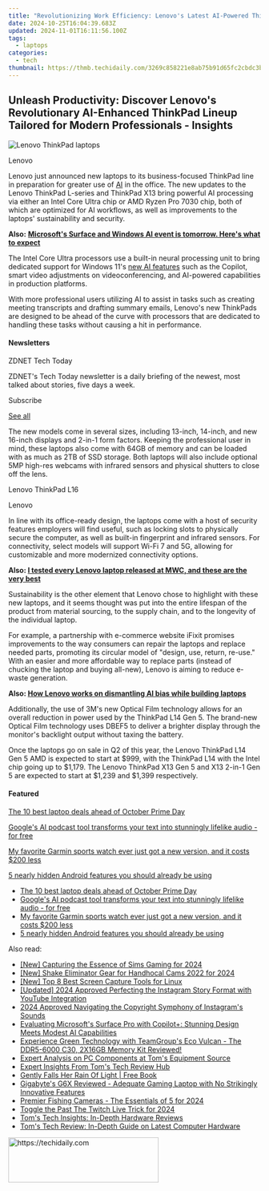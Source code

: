 ```yaml
---
title: "Revolutionizing Work Efficiency: Lenovo's Latest AI-Powered ThinkPads Tailored for Modern Professionals - Insights"
date: 2024-10-25T16:04:39.683Z
updated: 2024-11-01T16:11:56.100Z
tags:
  - laptops
categories:
  - tech
thumbnail: https://thmb.techidaily.com/3269c858221e8ab75b91d65fc2cbdc3bf0d972fb510d01ae54b3ad8d22470d02.jpg
---
```


## Unleash Productivity: Discover Lenovo's Revolutionary AI-Enhanced ThinkPad Lineup Tailored for Modern Professionals - Insights

![Lenovo ThinkPad laptops](https://www.zdnet.com/a/img/resize/cc08ee439be18f9df04c8ee5fb7c0eafa46407e2/2024/03/20/d176c2e0-72a3-4cd4-86f4-c6a1b7d1be0f/thinkpad1.jpg?auto=webp&precrop=2000,1124,x0,y175&width=1280)

Lenovo

Lenovo just announced new laptops to its business-focused ThinkPad line in preparation for greater use of [AI](https://www.zdnet.com/article/what-is-ai-heres-everything-you-need-to-know-about-artificial-intelligence/) in the office. The new updates to the Lenovo ThinkPad L-series and ThinkPad X13 bring powerful AI processing via either an Intel Core Ultra chip or AMD Ryzen Pro 7030 chip, both of which are optimized for AI workflows, as well as improvements to the laptops' sustainability and security. 

**Also:** [**Microsoft's Surface and Windows AI event is tomorrow. Here's what to expect**](https://www.zdnet.com/article/microsofts-surface-and-windows-ai-event-is-tomorrow-heres-what-to-expect/)

The Intel Core Ultra processors use a built-in neural processing unit to bring dedicated support for Windows 11's [new AI features](https://www.zdnet.com/article/windows-11s-new-big-update-is-full-of-ai-and-rolling-out-today-heres-whats-in-it/) such as the Copilot, smart video adjustments on videoconferencing, and AI-powered capabilities in production platforms. 

With more professional users utilizing AI to assist in tasks such as creating meeting transcripts and drafting summary emails, Lenovo's new ThinkPads are designed to be ahead of the curve with processors that are dedicated to handling these tasks without causing a hit in performance.

#### Newsletters

ZDNET Tech Today

ZDNET's Tech Today newsletter is a daily briefing of the newest, most talked about stories, five days a week.

 Subscribe

[See all](https://www.zdnet.com/newsletters/)

The new models come in several sizes, including 13-inch, 14-inch, and new 16-inch displays and 2-in-1 form factors. Keeping the professional user in mind, these laptops also come with 64GB of memory and can be loaded with as much as 2TB of SSD storage. Both laptops will also include optional 5MP high-res webcams with infrared sensors and physical shutters to close off the lens. 

Lenovo ThinkPad L16

Lenovo

In line with its office-ready design, the laptops come with a host of security features employers will find useful, such as locking slots to physically secure the computer, as well as built-in fingerprint and infrared sensors. For connectivity, select models will support Wi-Fi 7 and 5G, allowing for customizable and more modernized connectivity options.

**Also: [I tested every Lenovo laptop released at MWC, and these are the very best](https://www.zdnet.com/article/i-tested-every-lenovo-laptop-released-at-mwc-and-these-are-the-very-best/)**

Sustainability is the other element that Lenovo chose to highlight with these new laptops, and it seems thought was put into the entire lifespan of the product from material sourcing, to the supply chain, and to the longevity of the individual laptop.

For example, a partnership with e-commerce website iFixit promises improvements to the way consumers can repair the laptops and replace needed parts, promoting its circular model of "design, use, return, re-use." With an easier and more affordable way to replace parts (instead of chucking the laptop and buying all-new), Lenovo is aiming to reduce e-waste generation. 

**Also: [How Lenovo works on dismantling AI bias while building laptops](https://www.zdnet.com/article/how-lenovo-works-on-dismantling-ai-bias-while-building-laptops/)**

Additionally, the use of 3M's new Optical Film technology allows for an overall reduction in power used by the ThinkPad L14 Gen 5\. The brand-new Optical Film technology uses DBEF5 to deliver a brighter display through the monitor's backlight output without taxing the battery.

Once the laptops go on sale in Q2 of this year, the Lenovo ThinkPad L14 Gen 5 AMD is expected to start at $999, with the ThinkPad L14 with the Intel chip going up to $1,179\. The Lenovo ThinkPad X13 Gen 5 and X13 2-in-1 Gen 5 are expected to start at $1,239 and $1,399 respectively.

#### Featured

[The 10 best laptop deals ahead of October Prime Day](https://www.zdnet.com/article/best-early-prime-day-laptop-deals-2024/ "The 10 best laptop deals ahead of October Prime Day")

[Google's AI podcast tool transforms your text into stunningly lifelike audio - for free](https://www.zdnet.com/article/googles-ai-podcast-tool-transforms-your-text-into-stunningly-lifelike-audio-for-free/ "Google's AI podcast tool transforms your text into stunningly lifelike audio - for free")

[My favorite Garmin sports watch ever just got a new version, and it costs $200 less](https://www.zdnet.com/article/my-favorite-garmin-sports-watch-ever-just-got-a-new-version-and-it-costs-200-less/ "My favorite Garmin sports watch ever just got a new version, and it costs $200 less")

[5 nearly hidden Android features you should already be using](https://www.zdnet.com/article/5-nearly-hidden-android-features-you-should-already-be-using/ "5 nearly hidden Android features you should already be using")

* [The 10 best laptop deals ahead of October Prime Day](https://www.zdnet.com/article/best-early-prime-day-laptop-deals-2024/ "The 10 best laptop deals ahead of October Prime Day")
* [Google's AI podcast tool transforms your text into stunningly lifelike audio - for free](https://www.zdnet.com/article/googles-ai-podcast-tool-transforms-your-text-into-stunningly-lifelike-audio-for-free/ "Google's AI podcast tool transforms your text into stunningly lifelike audio - for free")
* [My favorite Garmin sports watch ever just got a new version, and it costs $200 less](https://www.zdnet.com/article/my-favorite-garmin-sports-watch-ever-just-got-a-new-version-and-it-costs-200-less/ "My favorite Garmin sports watch ever just got a new version, and it costs $200 less")
* [5 nearly hidden Android features you should already be using](https://www.zdnet.com/article/5-nearly-hidden-android-features-you-should-already-be-using/ "5 nearly hidden Android features you should already be using")

<ins class="adsbygoogle"
     style="display:block"
     data-ad-format="autorelaxed"
     data-ad-client="ca-pub-7571918770474297"
     data-ad-slot="1223367746"></ins>

<ins class="adsbygoogle"
     style="display:block"
     data-ad-client="ca-pub-7571918770474297"
     data-ad-slot="8358498916"
     data-ad-format="auto"
     data-full-width-responsive="true"></ins>

<span class="atpl-alsoreadstyle">Also read:</span>
<div><ul>
<li><a href="https://visual-screen-recording.techidaily.com/new-capturing-the-essence-of-sims-gaming-for-2024/"><u>[New] Capturing the Essence of Sims Gaming for 2024</u></a></li>
<li><a href="https://fox-direct.techidaily.com/new-shake-eliminator-gear-for-handhocal-cams-2022-for-2024/"><u>[New] Shake Eliminator Gear for Handhocal Cams 2022 for 2024</u></a></li>
<li><a href="https://screen-activity-recording.techidaily.com/new-top-8-best-screen-capture-tools-for-linux/"><u>[New] Top 8 Best Screen Capture Tools for Linux</u></a></li>
<li><a href="https://instagram-video-recordings.techidaily.com/updated-2024-approved-perfecting-the-instagram-story-format-with-youtube-integration/"><u>[Updated] 2024 Approved Perfecting the Instagram Story Format with YouTube Integration</u></a></li>
<li><a href="https://instagram-video-files.techidaily.com/2024-approved-navigating-the-copyright-symphony-of-instagrams-sounds/"><u>2024 Approved Navigating the Copyright Symphony of Instagram's Sounds</u></a></li>
<li><a href="https://hardware-reviews.techidaily.com/evaluating-microsofts-surface-pro-with-copilotplus-stunning-design-meets-modest-ai-capabilities/"><u>Evaluating Microsoft's Surface Pro with Copilot+: Stunning Design Meets Modest AI Capabilities</u></a></li>
<li><a href="https://hardware-reviews.techidaily.com/experience-green-technology-with-teamgroups-eco-vulcan-the-ddr5-6000-c30-2x16gb-memory-kit-reviewed/"><u>Experience Green Technology with TeamGroup's Eco Vulcan - The DDR5-6000 C30, 2X16GB Memory Kit Reviewed!</u></a></li>
<li><a href="https://hardware-reviews.techidaily.com/expert-analysis-on-pc-components-at-toms-equipment-source/"><u>Expert Analysis on PC Components at Tom's Equipment Source</u></a></li>
<li><a href="https://hardware-reviews.techidaily.com/expert-insights-from-toms-tech-review-hub/"><u>Expert Insights From Tom's Tech Review Hub</u></a></li>
<li><a href="https://novels-ebooks.techidaily.com/211259803-9798987494929-gently-falls-her-rain-of-light/"><u>Gently Falls Her Rain Of Light | Free Book</u></a></li>
<li><a href="https://hardware-reviews.techidaily.com/gigabytes-g6x-reviewed-adequate-gaming-laptop-with-no-strikingly-innovative-features/"><u>Gigabyte's G6X Reviewed - Adequate Gaming Laptop with No Strikingly Innovative Features</u></a></li>
<li><a href="https://fox-hovers.techidaily.com/premier-fishing-cameras-the-essentials-of-5-for-2024/"><u>Premier Fishing Cameras - The Essentials of 5 for 2024</u></a></li>
<li><a href="https://some-guidance.techidaily.com/toggle-the-past-the-twitch-live-trick-for-2024/"><u>Toggle the Past The Twitch Live Trick for 2024</u></a></li>
<li><a href="https://hardware-reviews.techidaily.com/toms-tech-insights-in-depth-hardware-reviews/"><u>Tom's Tech Insights: In-Depth Hardware Reviews</u></a></li>
<li><a href="https://hardware-reviews.techidaily.com/toms-tech-review-in-depth-guide-on-latest-computer-hardware/"><u>Tom's Tech Review: In-Depth Guide on Latest Computer Hardware</u></a></li>
</ul></div>

<!-- affiliate ads begin -->
<a href="https://aligracehair.sjv.io/c/5597632/1902273/19272" target="_top" id="1902273">
  <img src="//a.impactradius-go.com/display-ad/19272-1902273" border="0" alt="https://techidaily.com" width="300" height="90"/>
</a>
<img height="0" width="0" src="https://aligracehair.sjv.io/i/5597632/1902273/19272" style="position:absolute;visibility:hidden;" border="0" />
<!-- affiliate ads end -->

